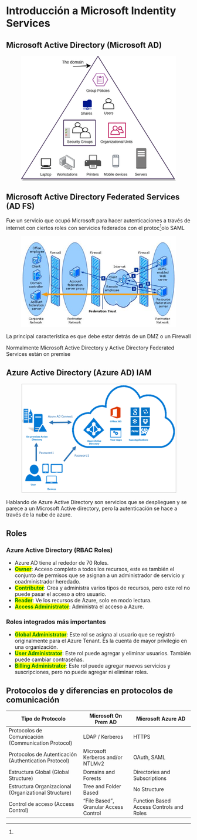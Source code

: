 # Introducción a Microsoft Indentity Services

## Microsoft Active Directory (Microsoft AD)

<figure><img src="../.gitbook/assets/image (7) (1).png" alt=""><figcaption></figcaption></figure>

## Microsoft Active Directory Federated Services (AD FS)

Fue un servicio que ocupó Microsoft para hacer autenticaciones a través de internet con ciertos roles con servicios federados con el protoc[^1]olo SAML

<figure><img src="../.gitbook/assets/image (4) (2).png" alt=""><figcaption></figcaption></figure>

La principal característica es que debe estar detrás de un DMZ  o un Firewall

Normalmente Microsoft Active Directory y Active Directory Federated Services están on premise

## Azure Active Directory (Azure AD) IAM

<figure><img src="../.gitbook/assets/image (2) (2).png" alt=""><figcaption></figcaption></figure>

Hablando de Azure Active Directory son servicios que se desplieguen y se parece a un Microsoft Active directory, pero la autenticación se hace a través de la nube de azure.

## Roles

### Azure Active Directory (RBAC Roles)

* Azure AD tiene al rededor de 70 Roles.
* <mark style="color:green;">**Owner**</mark>: Acceso completo a todos los recursos, este es también el conjunto de permisos que se asignan a un administrador de servicio y coadministrador heredado.
* <mark style="color:green;">**Contributor**</mark>: Crea y administra varios tipos de recursos, pero este rol no puede pasar el acceso a otro usuario.
* <mark style="color:green;">**Reader**</mark>: Ve los recursos de Azure, solo en modo lectura.
* <mark style="color:green;">**Access Administrator**</mark>: Administra el acceso a Azure.

### Roles integrados más importantes

* <mark style="color:green;">**Global Administrator**</mark>: Este rol se asigna al usuario que se registró originalmente para el Azure Tenant. Es la cuenta de mayor privilegio en una organización.
* <mark style="color:green;">**User Administrator**</mark>: Este rol puede agregar y eliminar usuarios. También puede cambiar contraseñas.
* <mark style="color:green;">**Billing Administrator**</mark>: Este rol puede agregar nuevos servicios y suscripciones, pero no puede agregar ni eliminar roles.





## Protocolos de y diferencias en protocolos de comunicación

| Tipo de Protocolo                                     | Microsoft On Prem AD                  | Microsoft Azure AD                       |
| ----------------------------------------------------- | ------------------------------------- | ---------------------------------------- |
| Protocolos de Comunicación (Communication Protocol)   | LDAP / Kerberos                       | HTTPS                                    |
| Protocolos de Autenticación (Authentication Protocol) | Microsoft Kerberos and/or NTLMv2      | OAuth, SAML                              |
| Estructura Global (Global Structure)                  | Domains and Forests                   | Directories and Subscriptions            |
| Estructura Organizacional (Organizational Structure)  | Tree and Folder Based                 | No Structure                             |
| Control de acceso (Access Control)                    | “File Based”, Granular Access Control | Function Based Access Controls and Roles |









[^1]: 
